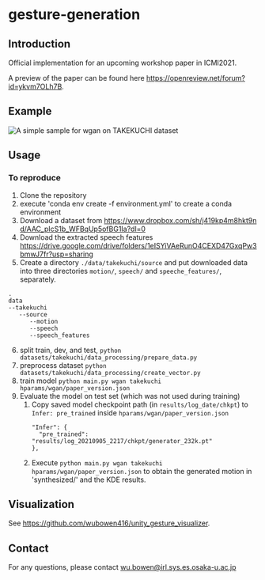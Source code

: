 # gesture-generation

## Introduction

Official implementation for an upcoming workshop paper in ICMI2021.

A preview of the paper can be found here https://openreview.net/forum?id=ykvm7OLh7B.

## Example

![A simple sample for wgan on TAKEKUCHI dataset](demo/cl34-dev8.gif)

## Usage

### To reproduce
1. Clone the repository
2. execute 'conda env create -f environment.yml' to create a conda environment
3. Download a dataset from https://www.dropbox.com/sh/j419kp4m8hkt9nd/AAC_pIcS1b_WFBqUp5ofBG1Ia?dl=0
4. Download the extracted speech features https://drive.google.com/drive/folders/1eISYiVAeRunO4CEXD47GxqPw3bmwJ7fr?usp=sharing
5. Create a directory `./data/takekuchi/source` and put downloaded data into three directories `motion/`, `speech/` and `speeche_features/`, separately.

```
.
data
--takekuchi
   --source
      --motion
      --speech
      --speech_features
```

6. split train, dev, and test, `python datasets/takekuchi/data_processing/prepare_data.py`
7. preprocess dataset `python datasets/takekuchi/data_processing/create_vector.py`
8. train model `python main.py wgan takekuchi hparams/wgan/paper_version.json`
9. Evaluate the model on test set (which was not used during training)
   1. Copy saved model checkpoint path (in `results/log_date/chkpt`) to `Infer: pre_trained` inside `hparams/wgan/paper_version.json`
      ```
      "Infer": {
        "pre_trained": "results/log_20210905_2217/chkpt/generator_232k.pt"
      },
      ```
   2. Execute `python main.py wgan takekuchi hparams/wgan/paper_version.json` to obtain the generated motion in 'synthesized/' and the KDE results.

## Visualization
See https://github.com/wubowen416/unity_gesture_visualizer.

## Contact
For any questions, please contact wu.bowen@irl.sys.es.osaka-u.ac.jp
